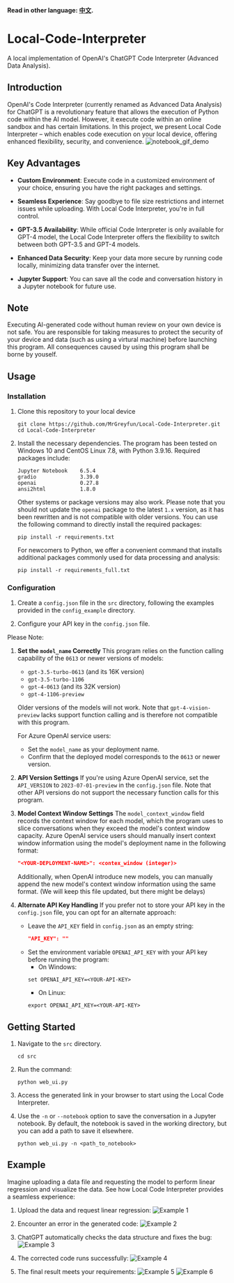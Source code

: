**Read in other language: [中文](README_CN.md).**

# Local-Code-Interpreter
A local implementation of OpenAI's ChatGPT Code Interpreter (Advanced Data Analysis).

## Introduction

OpenAI's Code Interpreter (currently renamed as Advanced Data Analysis) for ChatGPT is a revolutionary feature that allows the execution of Python code within the AI model. However, it execute code within an online sandbox and has certain limitations. In this project, we present Local Code Interpreter – which enables code execution on your local device, offering enhanced flexibility, security, and convenience.
![notebook_gif_demo](example_img/save_to_notebook_demo.gif)

## Key Advantages

- **Custom Environment**: Execute code in a customized environment of your choice, ensuring you have the right packages and settings.

- **Seamless Experience**: Say goodbye to file size restrictions and internet issues while uploading. With Local Code Interpreter, you're in full control.

- **GPT-3.5 Availability**: While official Code Interpreter is only available for GPT-4 model, the Local Code Interpreter offers the flexibility to switch between both GPT-3.5 and GPT-4 models.

- **Enhanced Data Security**: Keep your data more secure by running code locally, minimizing data transfer over the internet.

- **Jupyter Support**: You can save all the code and conversation history in a Jupyter notebook for future use.

## Note
Executing AI-generated code without human review on your own device is not safe. You are responsible for taking measures to protect the security of your device and data (such as using a virtural machine) before launching this program. All consequences caused by using this program shall be borne by youself.

## Usage

### Installation

1. Clone this repository to your local device
   ```shell
   git clone https://github.com/MrGreyfun/Local-Code-Interpreter.git
   cd Local-Code-Interpreter
   ```

2. Install the necessary dependencies. The program has been tested on Windows 10 and CentOS Linux 7.8, with Python 3.9.16. Required packages include:
   ```text
   Jupyter Notebook    6.5.4
   gradio              3.39.0
   openai              0.27.8
   ansi2html           1.8.0 
   ```
   Other systems or package versions may also work. Please note that you should not update the `openai` package to the latest `1.x` version, as it has been rewritten and is not compatible with older versions.
   You can use the following command to directly install the required packages:
   ```shell
   pip install -r requirements.txt
   ```
   For newcomers to Python, we offer a convenient command that installs additional packages commonly used for data processing and analysis:
   ```shell
   pip install -r requirements_full.txt
   ```
### Configuration

1. Create a `config.json` file in the `src` directory, following the examples provided in the `config_example` directory.

2. Configure your API key in the `config.json` file.

Please Note:
1. **Set the `model_name` Correctly**
    This program relies on the function calling capability of the `0613` or newer versions of models:
    - `gpt-3.5-turbo-0613` (and its 16K version)
    - `gpt-3.5-turbo-1106`
    - `gpt-4-0613` (and its 32K version)
    - `gpt-4-1106-preview` 

    Older versions of the models will not work. Note that `gpt-4-vision-preview` lacks support function calling and is therefore not compatible with this program. 

    For Azure OpenAI service users:
    - Set the `model_name` as your deployment name.
    - Confirm that the deployed model corresponds to the `0613` or newer version.

2. **API Version Settings**
    If you're using Azure OpenAI service, set the `API_VERSION` to `2023-07-01-preview` in the `config.json` file. Note that other API versions do not support the necessary function calls for this program.

3. **Model Context Window Settings**
    The `model_context_window` field records the context window for each model, which the program uses to slice conversations when they exceed the model's context window capacity. 
    Azure OpenAI service users should manually insert context window information using the model's deployment name in the following format:
    ```json
    "<YOUR-DEPLOYMENT-NAME>": <contex_window (integer)>
    ```
   
    Additionally, when OpenAI introduce new models, you can manually append the new model's context window information using the same format. (We will keep this file updated, but there might be delays)

4. **Alternate API Key Handling**
    If you prefer not to store your API key in the `config.json` file, you can opt for an alternate approach:
    - Leave the `API_KEY` field in `config.json` as an empty string:
        ```json
        "API_KEY": ""
        ```
    - Set the environment variable `OPENAI_API_KEY` with your API key before running the program:
        - On Windows:
        ```shell
        set OPENAI_API_KEY=<YOUR-API-KEY>
        ```
        - On Linux:
        ```shell
        export OPENAI_API_KEY=<YOUR-API-KEY>
        ```

## Getting Started

1. Navigate to the `src` directory.
   ```shell
   cd src
   ```

2. Run the command:
   ```shell
   python web_ui.py
   ```

3. Access the generated link in your browser to start using the Local Code Interpreter.

4. Use the `-n` or `--notebook` option to save the conversation in a Jupyter notebook.
   By default, the notebook is saved in the working directory, but you can add a path to save it elsewhere.
   ```shell
   python web_ui.py -n <path_to_notebook>
   ```

## Example

Imagine uploading a data file and requesting the model to perform linear regression and visualize the data. See how Local Code Interpreter provides a seamless experience:

1. Upload the data and request linear regression:
   ![Example 1](example_img/1.jpg)

2. Encounter an error in the generated code:
   ![Example 2](example_img/2.jpg)

3. ChatGPT automatically checks the data structure and fixes the bug:
   ![Example 3](example_img/3.jpg)

4. The corrected code runs successfully:
   ![Example 4](example_img/4.jpg)

5. The final result meets your requirements:
   ![Example 5](example_img/5.jpg)
   ![Example 6](example_img/6.jpg)
